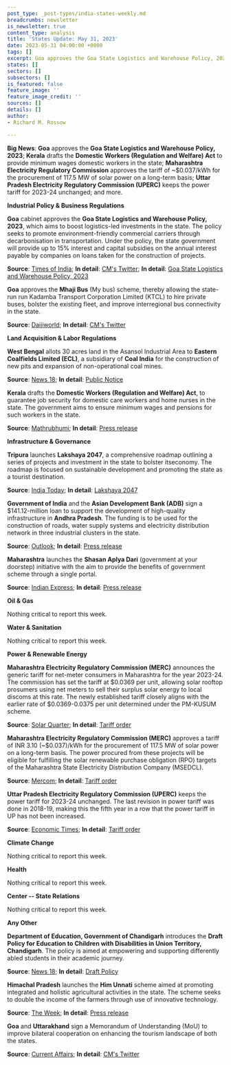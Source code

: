 ```yaml
---
post_type: _post-types/india-states-weekly.md
breadcrumbs: newsletter
is_newsletter: true
content_type: analysis
title: 'States Update: May 31, 2023'
date: 2023-05-31 04:00:00 +0000
tags: []
excerpt: Goa approves the Goa State Logistics and Warehouse Policy, 2023; Kerala drafts the Domestic Workers (Regulation and Welfare) Act to provide minimum wages domestic workers in the state; Maharashtra Electricity Regulatory Commission approves the tariff of ~$0.037/kWh for the procurement of 117.5 MW of solar power on a long-term basis; Uttar Pradesh Electricity Regulatory Commission (UPERC) keeps the power tariff for 2023-24 unchanged; and more.
states: []
sectors: []
subsectors: []
is_featured: false
feature_image: ''
feature_image_credit: ''
sources: []
details: []
author:
- Richard M. Rossow

---
```

**Big News**: **Goa** approves the **Goa State Logistics and Warehouse Policy, 2023**; **Kerala** drafts the **Domestic Workers (Regulation and Welfare) Act** to provide minimum wages domestic workers in the state; **Maharashtra Electricity Regulatory Commission** approves the tariff of ~$0.037/kWh for the procurement of 117.5 MW of solar power on a long-term basis; **Uttar Pradesh Electricity Regulatory Commission (UPERC)** keeps the power tariff for 2023-24 unchanged; and more.

**Industrial Policy & Business Regulations**  

**Goa** cabinet approves the **Goa State Logistics and Warehouse Policy, 2023**, which aims to boost logistics-led investments in the state. The policy seeks to promote environment-friendly commercial carriers through decarbonisation in transportation. Under the policy, the state government will provide up to 15% interest and capital subsidies on the annual interest payable by companies on loans taken for the construction of projects.

**Source**: [Times of India](https://timesofindia.indiatimes.com/city/goa/logistics-and-warehouse-policy-primes-goa-to-draw-investments/articleshow/100483826.cms); **In detail**: [CM's Twitter](https://twitter.com/goacm/status/1662375961797758976); **In detail**: [Goa State Logistics and Warehouse Policy, 2023](https://acrobat.adobe.com/id/urn:aaid:sc:VA6C2:28b25ab0-9467-4862-9175-36a64ecff011)

**Goa** approves the **Mhaji Bus** (My bus) scheme, thereby allowing the state-run run Kadamba Transport Corporation Limited (KTCL) to hire private buses, bolster the existing fleet, and improve interregional bus connectivity in the state.

**Source**: [Daijiworld](https://www.daijiworld.com/news/newsDisplay?newsID=1082890); **In detail**: [CM's Twitter](https://twitter.com/goacm/status/1662386665690927104)

**Land Acquisition & Labor Regulations**  

**West Bengal** allots 30 acres land in the Asansol Industrial Area to **Eastern Coalfields Limited (ECL)**, a subsidiary of **Coal India** for the construction of new pits and expansion of non-operational coal mines.

**Source**: [News 18](https://www.news18.com/india/bengal-cabinet-nod-to-30-acre-land-for-ecl-for-reopening-abandoned-mines-7890475.html); **In detail**: [Public Notice](https://www.wburbanservices.gov.in/upload_file/circular/Draft_LUDCP_ADDA_PC_170.pdf)

**Kerala** drafts the **Domestic Workers (Regulation and Welfare) Act**, to guarantee job security for domestic care workers and home nurses in the state. The government aims to ensure minimum wages and pensions for such workers in the state.

**Source**: [Mathrubhumi](https://english.mathrubhumi.com/news/kerala/kerala-drafts-bill-to-ensure-job-security-minimum-wage-pension-for-domestic-workers-home-nurses-1.8586920); **In detail**: [Press release](https://prd.kerala.gov.in/ml/node/216505)

**Infrastructure & Governance**  

**Tripura** launches **Lakshaya 2047**, a comprehensive roadmap outlining a series of projects and investment in the state to bolster itseconomy. The roadmap is focused on sustainable development and promoting the state as a tourist destination.

**Source**: [India Today](https://www.indiatodayne.in/tripura/story/tripura-cm-unveils-ambitious-plan-to-transform-states-economy-and-boost-tourism-566566-2023-05-27); **In detail**: [Lakshaya 2047](https://tripura.gov.in/sites/default/files/Lakshya_2047.pdf)

**Government of India** and the **Asian Development Bank (ADB)** sign a $141.12-million loan to support the development of high-quality infrastructure in **Andhra Pradesh**. The funding is to be used for the construction of roads, water supply systems and electricity distribution network in three industrial clusters in the state.

**Source**: [Outlook](https://www.outlookindia.com/business/adb-india-sign-141-12-million-loan-for-industrial-corridor-development-in-andhra-news-289574); **In detail**: [Press release](https://pib.gov.in/PressReleaseIframePage.aspx?PRID=1927270)

**Maharashtra** launches the **Shasan Aplya Dari** (government at your doorstep) initiative with the aim to provide the benefits of government scheme through a single portal.

**Source**: [Indian Express](https://indianexpress.com/article/cities/mumbai/govt-launches-new-portal-to-take-schemes-to-doorsteps-8623644/); **In detail**: [Press release](https://ratnagiri.gov.in/gallery/inauguration-of-the-initiative-%E0%A4%B6%E0%A4%BE%E0%A4%B8%E0%A4%A8_%E0%A4%86%E0%A4%AA%E0%A4%B2%E0%A5%8D%E0%A4%AF%E0%A4%BE_%E0%A4%A6%E0%A4%BE%E0%A4%B0%E0%A5%80-in-the-presence-of-ho/)

**Oil & Gas**  

Nothing critical to report this week.  

**Water & Sanitation**  

Nothing critical to report this week.  

**Power & Renewable Energy**  

**Maharashtra Electricity Regulatory Commission (MERC)** announces the generic tariff for net-meter consumers in Maharashtra for the year 2023-24. The commission has set the tariff at $0.0369 per unit, allowing solar rooftop prosumers using net meters to sell their surplus solar energy to local discoms at this rate. The newly established tariff closely aligns with the earlier rate of $0.0369-0.0375 per unit determined under the PM-KUSUM scheme.

**Source**: [Solar Quarter](https://solarquarter.com/2023/05/26/maharashtra-electricity-regulatory-commission-sets-rs-3-05-unit-tariff-for-rooftop-solar-prosumers/); **In detail**: [Tariff order](https://merc.gov.in/wp-content/uploads/2023/05/Order-1-of-2023.pdf)

**Maharashtra Electricity Regulatory Commission (MERC)** approves a tariff of INR 3.10 (~$0.037)/kWh for the procurement of 117.5 MW of solar power on a long-term basis. The power procured from these projects will be eligible for fulfilling the solar renewable purchase obligation (RPO) targets of the Maharashtra State Electricity Distribution Company (MSEDCL).

**Source**: [Mercom](https://www.mercomindia.com/maharashtra-tariff-procure-117-mw-solar-power); **In detail**: [Tariff order](https://merc.gov.in/wp-content/uploads/2023/05/Order-42-of-2023.pdf)

**Uttar Pradesh Electricity Regulatory Commission (UPERC)** keeps the power tariff for 2023-24 unchanged. The last revision in power tariff was done in 2018-19, making this the fifth year in a row that the power tariff in UP has not been increased.

**Source**: [Economic Times](https://energy.economictimes.indiatimes.com/news/power/power-tariff-remains-unchanged-in-up-for-2023-24/100502901); **In detail**: [Tariff order](https://www.uperc.org/App_File/TariffOrderStateDiscoms(Scanned)-pdf525202322729AM.pdf)

**Climate Change**

Nothing critical to report this week.  

**Health**   

Nothing critical to report this week.  

**Center -- State Relations**  

Nothing critical to report this week.  

**Any Other**

**Department of Education, Government of Chandigarh** introduces the **Draft Policy for Education to Children with Disabilities in Union Territory, Chandigarh**. The policy is aimed at empowering and supporting differently abled students in their academic journey.

**Source**: [News 18](https://www.news18.com/education-career/chandigarh-education-dept-drafts-first-education-policy-for-specially-abled-children-7942789.html); **In detail**: [Draft Policy](https://www.chdeducation.gov.in/wp-content/uploads/2023/05/Final-draft-Policy-for-Education-to-Children-with-Disability.pdf)

**Himachal Pradesh** launches the **Him Unnati** scheme aimed at promoting integrated and holistic agricultural activities in the state. The scheme seeks to double the income of the farmers through use of innovative technology.

**Source**: [The Week](https://www.theweek.in/wire-updates/business/2023/05/28/nrg10-hp-farmers.html); **In detail**: [Press release](http://himachalpr.gov.in/OneNews.aspx?Language=1&ID=27327)

**Goa** and **Uttarakhand** sign a Memorandum of Understanding (MoU) to improve bilateral cooperation on enhancing the tourism landscape of both the states.

**Source**: [Current Affairs](https://currentaffairs.adda247.com/goa-signed-mou-with-uttarakhand-for-strengthening-tourism-cooperation/); **In detail**: [CM's Twitter](https://twitter.com/DrPramodPSawant/status/1661265099234111488)
